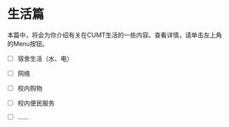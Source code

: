 # 生活篇

本篇中，将会为你介绍有关在CUMT生活的一些内容。查看详情，请单击左上角的Menu按钮。

- [ ] 宿舍生活（水、电）
- [ ] 网络
- [ ] 校内购物
- [ ] 校内便民服务
- [ ] ......



 